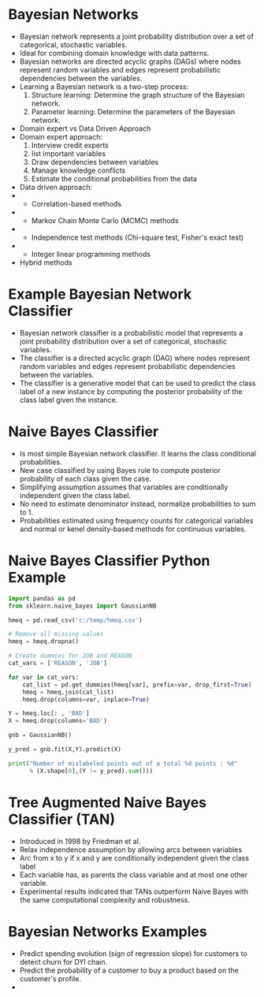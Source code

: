 # Bayesian Networks
- Bayesian network represents a joint probability distribution over a set of categorical, 
  stochastic variables.
- Ideal for combining domain knowledge with data patterns.
- Bayesian networks are directed acyclic graphs (DAGs) where nodes represent random variables 
  and edges represent probabilistic dependencies between the variables.
- Learning a Bayesian network is a two-step process:
  1. Structure learning: Determine the graph structure of the Bayesian network.
  2. Parameter learning: Determine the parameters of the Bayesian network.
- Domain expert vs Data Driven Approach
- Domain expert approach:
  1. Interview credit experts
  2. list important variables
  3. Draw dependencies between variables
  4. Manage knowledge conflicts
  5. Estimate the conditional probabilities from the data
- Data driven approach:
- - Correlation-based methods
- - Markov Chain Monte Carlo (MCMC) methods
- - Independence test methods (Chi-square test, Fisher's exact test)
- - Integer linear programming methods
- Hybrid methods

# Example Bayesian Network Classifier
- Bayesian network classifier is a probabilistic model that represents a joint probability distribution 
  over a set of categorical, stochastic variables.
- The classifier is a directed acyclic graph (DAG) where nodes represent random variables and edges 
  represent probabilistic dependencies between the variables.
- The classifier is a generative model that can be used to predict the class label of a new instance 
  by computing the posterior probability of the class label given the instance.

# Naive Bayes Classifier
- Is most simple Bayesian network classifier. It learns the class conditional probabilities.
- New case classified by using Bayes rule to compute posterior probability of each class given the case.
- Simplifying assumption assumes that variables are conditionally independent given the class label.
- No need to estimate denominator instead, normalize probabilities to sum to 1.
- Probabilities estimated using frequency counts for categorical variables and normal or kenel 
  density-based methods for continuous variables.

# Naive Bayes Classifier Python Example
```python
import pandas as pd
from sklearn.naive_bayes import GaussianNB

hmeq = pd.read_csv('c:/temp/hmeq.csv')

# Remove all missing values
hmeq = hmeq.dropna()

# Create dummies for JOB and REASON
cat_vars = ['REASON', 'JOB']

for var in cat_vars:
    cat_list = pd.get_dummies(hmeq[var], prefix=var, drop_first=True)
    hmeq = hmeq.join(cat_list)
    hmeq.drop(columns=var, inplace=True)

Y = hmeq.loc[: , 'BAD']
X = hmeq.drop(columns='BAD')

gnb = GaussianNB()

y_pred = gnb.fit(X,Y).predict(X)

print("Number of mislabeled points out of a total %d points : %d"
      % (X.shape[0],(Y != y_pred).sum()))
```

# Tree Augmented Naive Bayes Classifier (TAN)
- Introduced in 1998 by Friedman et al.
- Relax independence assumption by allowing arcs between variables
- Arc from x to y if x and y are conditionally independent given the class label
- Each variable has, as parents the class variable and at most one other variable.
- Experimental results indicated that TANs outperform Naive Bayes with the same computational 
  complexity and robustness.

# Bayesian Networks Examples
- Predict spending evolution (sign of regression slope) for customers to detect churn for DYI chain.
- Predict the probability of a customer to buy a product based on the customer's profile.
- 
